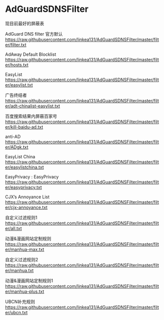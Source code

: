 # AdGuardSDNSFilter
现目前最好的屏蔽表

AdGuard DNS filter 官方默认
https://raw.githubusercontent.com/linkea131/AdGuardSDNSFilter/master/filter/filter.txt

AdAway Default Blocklist
https://raw.githubusercontent.com/linkea131/AdGuardSDNSFilter/master/filter/hosts.txt

EasyList
https://raw.githubusercontent.com/linkea131/AdGuardSDNSFilter/master/filter/easylist.txt

广告终结者
https://raw.githubusercontent.com/linkea131/AdGuardSDNSFilter/master/filter/adt-chinalist-easylist.txt

百度搜索结果内屏蔽百家号
https://raw.githubusercontent.com/linkea131/AdGuardSDNSFilter/master/filter/kill-baidu-ad.txt

anti-AD
https://raw.githubusercontent.com/linkea131/AdGuardSDNSFilter/master/filter/ADgk.txt

EasyList China
https://raw.githubusercontent.com/linkea131/AdGuardSDNSFilter/master/filter/easylistchina.txt

EasyPrivacy : EasyPrivacy
https://raw.githubusercontent.com/linkea131/AdGuardSDNSFilter/master/filter/easyprivacy.txt

CJX’s Annoyance List
https://raw.githubusercontent.com/linkea131/AdGuardSDNSFilter/master/filter/cjx-annoyance.txt

自定义过滤规则1
https://raw.githubusercontent.com/linkea131/AdGuardSDNSFilter/master/filter/all.txt

动漫&漫画网站定制规则
https://raw.githubusercontent.com/linkea131/AdGuardSDNSFilter/master/filter/manhua-max.txt

自定义过滤规则2
https://raw.githubusercontent.com/linkea131/AdGuardSDNSFilter/master/filter/manhua.txt

动漫&漫画网站定制规则1
https://raw.githubusercontent.com/linkea131/AdGuardSDNSFilter/master/filter/manhua-plus.txt

UBCN补充规则
https://raw.githubusercontent.com/linkea131/AdGuardSDNSFilter/master/filter/ubcn.txt
